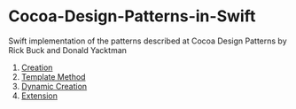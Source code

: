 # Cocoa-Design-Patterns-in-Swift
Swift implementation of the patterns described at Cocoa Design Patterns by Rick Buck and Donald Yacktman

1. [Creation](https://github.com/asalom/Cocoa-Design-Patterns-in-Swift/tree/master/DesignPatterns/DesignPatterns/Creation)
2. [Template Method](https://github.com/asalom/Cocoa-Design-Patterns-in-Swift/tree/master/DesignPatterns/DesignPatterns/Template%20Method)
3. [Dynamic Creation](https://github.com/asalom/Cocoa-Design-Patterns-in-Swift/tree/master/DesignPatterns/DesignPatterns/Dynamic%20Creation)
4. [Extension](https://github.com/asalom/Cocoa-Design-Patterns-in-Swift/tree/master/DesignPatterns/DesignPatterns/Extension)